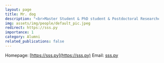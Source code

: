 ```yaml
---
layout: page
title: Mr. dog
description: "<br>Master Student & PhD student & Postdoctoral Researcher, CSE, MIT<br>09/2018 -- 07/2023<br><span style='color:blue'>Director of Amazon, Amazon Science</span><br>sss.py"
img: assets/img/people/default_pic.jpeg
redirect: https://sss.py
importance: 1
category: Alumni
related_publications: false
---
```

Homepage: [https://sss.py](https://sss.py)
Email: [sss.py](mailto:sss.py)
